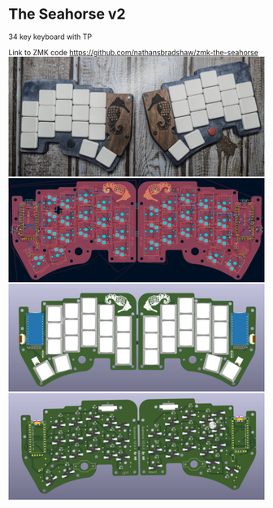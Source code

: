 # The Seahorse v2 

34 key keyboard with TP

Link to ZMK code https://github.com/nathansbradshaw/zmk-the-seahorse
![the-seahorse board](/photos/seahorse_v2.jpg)
![the-seahorse board](/photos/seahorse_v2_pcb.png)
![the-seahorse board](/photos/seahorse_v2_render_front.png)
![the-seahorse board](/photos/seahorse_v2_render_back.png)
